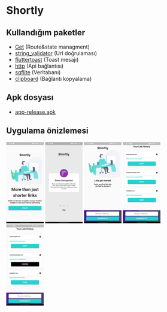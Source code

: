 # Shortly

## Kullandığım paketler

* [Get](https://pub.dev/packages/get) (Route&state managment)
* [string_validator](https://pub.dev/packages/string_validator) (Url doğrulaması)
* [fluttertoast](https://pub.dev/packages/fluttertoast) (Toast mesajı)
* [http](https://pub.dev/packages/http) (Api bağlantısı)
* [sqflite](https://pub.dev/packages/sqflite) (Veritabanı)
* [clipboard](https://pub.dev/packages/clipboard) (Bağlantı kopyalama)

## Apk dosyası

* [app-release.apk](https://github.com/fluttertests/grisoft_code_challange/blob/main/demo/app-release.apk) 

## Uygulama önizlemesi

<p float="left">
  <img src="demo/1.png" width="100" />
  <img src="demo/2.png" width="100" />
  <img src="demo/3.png" width="100" />
  <img src="demo/4.png" width="100" />
  <img src="demo/5.png" width="100" />
</p>